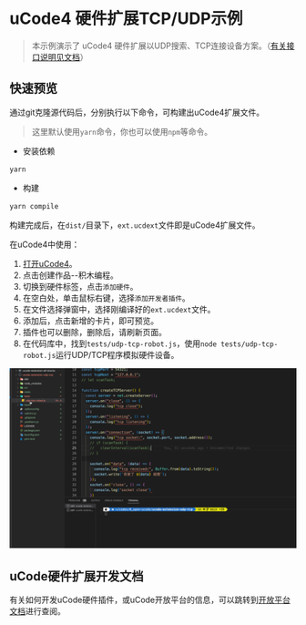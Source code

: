 # uCode4 硬件扩展TCP/UDP示例

> 本示例演示了 uCode4 硬件扩展以UDP搜索、TCP连接设备方案。（[有关接口说明见文档](https://aiedu.ubtrobot.com/open/docs/03-development/sdk/protocol.html#udp-tcp-%E5%8D%8F%E8%AE%AE)）

## 快速预览

通过git克隆源代码后，分别执行以下命令，可构建出uCode4扩展文件。

> 这里默认使用`yarn`命令，你也可以使用`npm`等命令。

- 安装依赖

```bash
yarn
```

- 构建

```bash
yarn compile
```

构建完成后，在`dist/`目录下，`ext.ucdext`文件即是uCode4扩展文件。

在uCode4中使用：
1. [打开uCode4](https://code.ubtrobot.com/)。
2. 点击创建作品--积木编程。
3. 切换到硬件标签，点击`添加硬件`。
4. 在空白处，单击鼠标右键，选择`添加开发者插件`。
5. 在文件选择弹窗中，选择刚编译好的`ext.ucdext`文件。
6. 添加后，点击新增的卡片，即可预览。
7. 插件也可以删除，删除后，请刷新页面。
8. 在代码库中，找到`tests/udp-tcp-robot.js`，使用`node tests/udp-tcp-robot.js`运行UDP/TCP程序模拟硬件设备。

![](udp.gif)

## uCode硬件扩展开发文档

有关如何开发uCode硬件插件，或uCode开放平台的信息，可以跳转到[开放平台文档](https://aiedu.ubtrobot.com/open/docs/01-started/usv.html)进行查阅。
